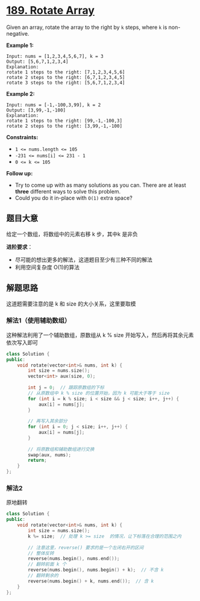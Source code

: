 # [189. Rotate Array](https://leetcode.com/problems/rotate-array/)

Given an array, rotate the array to the right by `k` steps, where `k` is non-negative.

 

**Example 1:**

```
Input: nums = [1,2,3,4,5,6,7], k = 3
Output: [5,6,7,1,2,3,4]
Explanation:
rotate 1 steps to the right: [7,1,2,3,4,5,6]
rotate 2 steps to the right: [6,7,1,2,3,4,5]
rotate 3 steps to the right: [5,6,7,1,2,3,4]
```

**Example 2:**

```
Input: nums = [-1,-100,3,99], k = 2
Output: [3,99,-1,-100]
Explanation: 
rotate 1 steps to the right: [99,-1,-100,3]
rotate 2 steps to the right: [3,99,-1,-100]
```

 

**Constraints:**

- `1 <= nums.length <= 105`
- `-231 <= nums[i] <= 231 - 1`
- `0 <= k <= 105`

 

**Follow up:**

- Try to come up with as many solutions as you can. There are at least **three** different ways to solve this problem.
- Could you do it in-place with `O(1)` extra space?

## 题目大意

给定一个数组，将数组中的元素右移 k 步，其中k 是非负

**进阶要求**：

* 尽可能的想出更多的解法，这道题目至少有三种不同的解法
* 利用空间复杂度 O(1)的算法

## 解题思路

这道题需要注意的是 k 和 size 的大小关系，这里要取模

### 解法1（使用辅助数组）

这种解法利用了一个辅助数组，原数组从 k % size 开始写入，然后再将其余元素依次写入即可

````c++
class Solution {
public:
    void rotate(vector<int>& nums, int k) {
        int size = nums.size();
        vector<int> aux(size, 0);
        
        int j = 0;  // 跟踪原数组的下标
        // 从原数组中 k % size 的位置开始，因为 k 可能大于等于 size
        for (int i = k % size; i < size && j < size; i++, j++) {
            aux[i] = nums[j];
        }
        
        // 再写入其余部分
        for (int i = 0; j < size; i++, j++) {
            aux[i] = nums[j];
        }
        
        // 将原数组和辅助数组进行交换
        swap(aux, nums);
        return;
    }
};
````

### 解法2

原地翻转

`````c++
class Solution {
public:
    void rotate(vector<int>& nums, int k) {
        int size = nums.size();
        k %= size;  // 处理 k >= size  的情况，让下标落在合理的范围之内
        
        // 注意这里，reverse() 要求的是一个左闭右开的区间
        // 整体反转
        reverse(nums.begin(), nums.end());
        // 翻转前面 k 个
        reverse(nums.begin(), nums.begin() + k);  // 不含 k
        // 翻转剩余的
        reverse(nums.begin() + k, nums.end());  // 含 k
    }
};
`````

